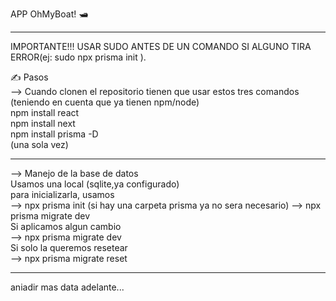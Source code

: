 APP OhMyBoat! 🛥️

------------------  
IMPORTANTE!!! USAR SUDO ANTES DE UN COMANDO SI ALGUNO TIRA ERROR(ej: sudo npx prisma init ).

✍️ Pasos  
 --> Cuando clonen el repositorio tienen que usar estos tres comandos (teniendo en cuenta que ya tienen npm/node)  
 npm install react  
 npm install next  
 npm install prisma -D  
 (una sola vez)  

------------------  

--> Manejo de la base de datos  
 Usamos una local (sqlite,ya configurado)  
 para inicializarla, usamos  
 --> npx prisma init (si hay una carpeta prisma ya no sera necesario)
 --> npx prisma migrate dev  
 Si aplicamos algun cambio  
 --> npx prisma migrate dev  
 Si solo la queremos resetear  
 --> npx prisma migrate reset  

------------------  

aniadir mas data adelante...  
